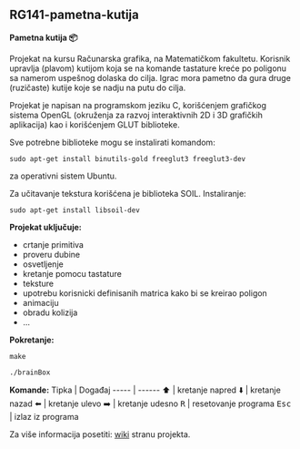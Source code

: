 ## RG141-pametna-kutija

**Pametna kutija :package:**

Projekat na kursu Računarska grafika, na Matematičkom fakultetu. 
Korisnik upravlja (plavom) kutijom koja se na komande tastature kreće po poligonu sa namerom uspešnog dolaska do cilja. Igrac mora pametno da gura druge (ruzičaste) kutije koje se nadju na putu do cilja.

Projekat je napisan na programskom jeziku C, korišćenjem grafičkog sistema OpenGL (okruženja za razvoj interaktivnih 2D i 3D grafičkih aplikacija) kao i korišćenjem GLUT biblioteke.

Sve potrebne biblioteke mogu se instalirati komandom: 
```
sudo apt-get install binutils-gold freeglut3 freeglut3-dev
```
za operativni sistem Ubuntu.

Za učitavanje tekstura korišćena je biblioteka SOIL. Instaliranje:
```
sudo apt-get install libsoil-dev
```

**Projekat uključuje:** 
   - crtanje primitiva
   - proveru dubine
   - osvetljenje
   - kretanje pomocu tastature
   - teksture
   - upotrebu korisnicki definisanih matrica kako bi se kreirao poligon
   - animaciju
   - obradu kolizija
   - …

**Pokretanje:**
```
make
```
```
./brainBox
```


**Komande:**
   Tipka | Događaj 
   ----- | ------ 
   :arrow_up: | kretanje napred
   :arrow_down: | kretanje nazad 
   :arrow_left: | kretanje ulevo
   :arrow_right: | kretanje udesno
   <kbd>R</kbd> | resetovanje programa 
   <kbd>Esc</kbd> | izlaz iz programa


Za više informacija posetiti: [wiki](https://github.com/MATF-RG18/RG141-pametna-kutija/wiki) stranu projekta.